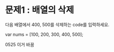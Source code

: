 # 문제1 : 배열의 삭제

다음 배열에서 400, 500를 삭제하는 code를 입력하세요.

var nums = [100, 200, 300, 400, 500];

0525 이거 바꿈